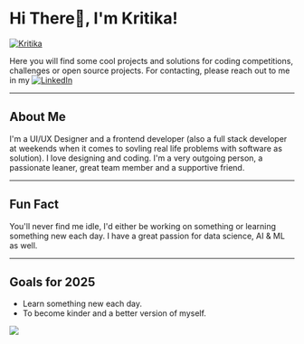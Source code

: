 
# Hi There👋, I'm Kritika!
[![Kritika](https://img.shields.io/badge/Kritika's-Website-purple)](https://kritikaadhikari.com.np)

Here you will find some cool projects and solutions for coding competitions, challenges or open source projects. For contacting, please reach out to me in my [![LinkedIn](https://img.shields.io/badge/LinkedIn-blue?logo=linkedin&logoColor=white)](https://www.linkedin.com/in/kritikaadhikari)
<hr>

## About Me
I'm a UI/UX Designer and a frontend developer (also a full stack developer at weekends when it comes to sovling real life problems with software as solution). I love designing and coding. I'm a very outgoing person, a passionate leaner, great team member and a supportive friend.
<br>
<hr>

## Fun Fact
You'll never find me idle, I'd either be working on something or learning something new each day. I have a great passion for data science, AI & ML as well.
<br>
<hr>

## Goals for 2025
- Learn something new each day.
- To become kinder and a better version of myself.

<img src="https://camo.githubusercontent.com/6ca3594a7d7b38454de6689edc6fae73171c620e0e4a2e956fcf64840a4a8e4a/68747470733a2f2f76697369746f722d62616467652e6c616f62692e6963752f62616467653f706167655f69643d6b726974696b61616468696b617269692e6b726974696b61616468696b6172696926" />


